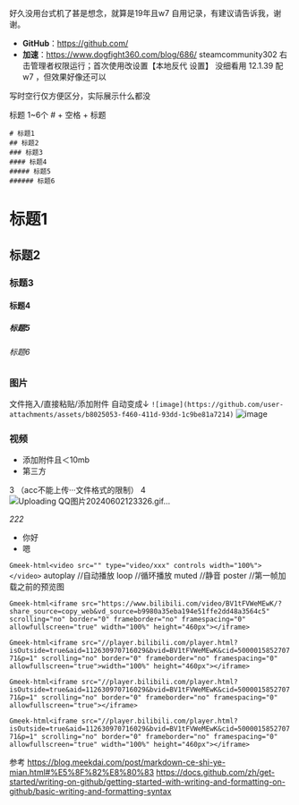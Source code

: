 好久没用台式机了甚是想念，就算是19年且w7
自用记录，有建议请告诉我，谢谢。

- **GitHub**：https://github.com/
- **加速**：https://www.dogfight360.com/blog/686/
 steamcommunity302 
右击管理者权限运行；首次使用改设置【本地反代 设置】
没细看用 12.1.39 配 w7 ，但效果好像还可以

写时空行仅方便区分，实际展示什么都没

标题
1~6个 # + 空格 + 标题
```
# 标题1
## 标题2
### 标题3
#### 标题4
##### 标题5
###### 标题6
```
# 标题1
## 标题2
### 标题3
#### 标题4
##### 标题5
###### 标题6

### 图片
文件拖入/直接粘贴/添加附件
自动变成↓
`![image](https://github.com/user-attachments/assets/b8025053-f460-411d-93dd-1c9be81a7214)`
![image](https://github.com/user-attachments/assets/b8025053-f460-411d-93dd-1c9be81a7214)

### 视频

- 添加附件且＜10mb
- 第三方


3
（acc不能上传···文件格式的限制）
4
![Uploading QQ图片20240602123326.gif…]()

_222_

- 你好
- 嗯

`Gmeek-html<video src="" type="video/xxx" controls width="100%"></video>`
autoplay //自动播放
loop //循环播放
muted //静音
poster //第一帧加载之前的预览图

`Gmeek-html<iframe src="https://www.bilibili.com/video/BV1tFVWeMEwK/?share_source=copy_web&vd_source=b9980a35eba194e51ffe2dd48a3564c5" scrolling="no" border="0" frameborder="no" framespacing="0" allowfullscreen="true" width="100%" height="460px"></iframe>`

`Gmeek-html<iframe src="//player.bilibili.com/player.html?isOutside=true&aid=112630970716029&bvid=BV1tFVWeMEwK&cid=500001585270771&p=1" scrolling="no" border="0" frameborder="no" framespacing="0" allowfullscreen="true">width="100%" height="460px"></iframe>`

`Gmeek-html<iframe src="//player.bilibili.com/player.html?isOutside=true&aid=112630970716029&bvid=BV1tFVWeMEwK&cid=500001585270771&p=1" scrolling="no" border="0" frameborder="no" framespacing="0" allowfullscreen="true"></iframe>`

`Gmeek-html<iframe src="//player.bilibili.com/player.html?isOutside=true&aid=112630970716029&bvid=BV1tFVWeMEwK&cid=500001585270771&p=1" scrolling="no" border="0" frameborder="no" framespacing="0" allowfullscreen="true" width="100%" height="460px"></iframe>`

参考
https://blog.meekdai.com/post/markdown-ce-shi-ye-mian.html#%E5%8F%82%E8%80%83
https://docs.github.com/zh/get-started/writing-on-github/getting-started-with-writing-and-formatting-on-github/basic-writing-and-formatting-syntax
